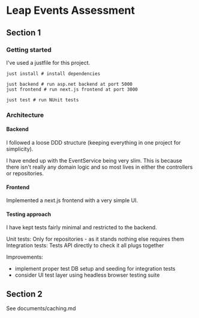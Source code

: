 # Leap Events Assessment

## Section 1

### Getting started

I've used a justfile for this project.

```shell
just install # install dependencies

just backend # run asp.net backend at port 5000
just frontend # run next.js frontend at port 3000

just test # run NUnit tests
```

### Architecture

#### Backend

I followed a loose DDD structure (keeping everything in one project for simplicity).

I have ended up with the EventService being very slim. This is because there isn't really any domain logic and so most lives in either the controllers or repositories.

#### Frontend

Implemented a next.js frontend with a very simple UI.

#### Testing approach

I have kept tests fairly minimal and restricted to the backend.

Unit tests: Only for repositories - as it stands nothing else requires them
Integration tests: Tests API directly to check it all plugs together

Improvements:

- implement proper test DB setup and seeding for integration tests
- consider UI test layer using headless browser testing suite

## Section 2

See documents/caching.md
